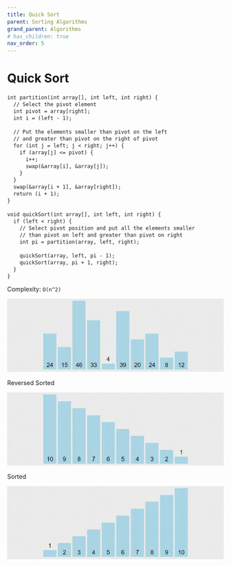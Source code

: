 ```yaml
---
title: Quick Sort
parent: Sorting Algorithms
grand_parent: Algorithms
# has_children: true
nav_order: 5
---
```


# Quick Sort

```
int partition(int array[], int left, int right) {
  // Select the pivot element
  int pivot = array[right];
  int i = (left - 1);

  // Put the elements smaller than pivot on the left 
  // and greater than pivot on the right of pivot
  for (int j = left; j < right; j++) {
    if (array[j] <= pivot) {
      i++;
      swap(&array[i], &array[j]);
    }
  }
  swap(&array[i + 1], &array[right]);
  return (i + 1);
}

void quickSort(int array[], int left, int right) {
  if (left < right) {
    // Select pivot position and put all the elements smaller 
    // than pivot on left and greater than pivot on right
    int pi = partition(array, left, right);

    quickSort(array, left, pi - 1);
    quickSort(array, pi + 1, right);
  }
}
```

Complexity: `O(n^2)`

![](/assets/Sorting/Quick.gif)

Reversed Sorted

![](/assets/Sorting/Quick1.gif)

Sorted

![](/assets/Sorting/Quick2.gif)